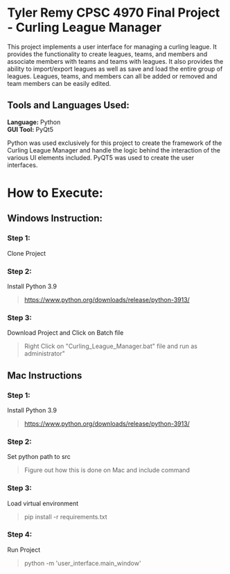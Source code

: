 # Tyler Remy CPSC 4970 Final Project - Curling League Manager
This project implements a user interface for managing a curling league. It provides the functionality to create leagues, teams, and members and associate members with teams and teams with leagues. 
It also provides the ability to import/export leagues as well as save and load the entire group of leagues. Leagues, teams, and members can all be added or removed and team members can be easily edited.

## Tools and Languages Used:

**Language:** Python</br>
**GUI Tool:** PyQt5

Python was used exclusively for this project to create the framework of the Curling League Manager and handle the logic behind the interaction of the various UI elements included. PyQT5 was used to create the user interfaces.

# How to Execute:
## Windows Instruction:

### Step 1:
Clone Project

### Step 2:
Install Python 3.9
>https://www.python.org/downloads/release/python-3913/

### Step 3:
Download Project and Click on Batch file
> Right Click on "Curling_League_Manager.bat" file and run as administrator"


## Mac Instructions

### Step 1:
Install Python 3.9
>https://www.python.org/downloads/release/python-3913/

### Step 2:
Set python path to src
> Figure out how this is done on Mac and include command

### Step 3:
Load virtual environment
>pip install -r requirements.txt

### Step 4:
Run Project
> python -m 'user_interface.main_window'


